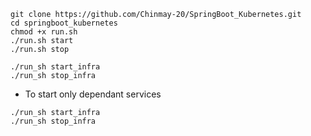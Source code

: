```shell
git clone https://github.com/Chinmay-20/SpringBoot_Kubernetes.git
cd springboot_kubernetes
chmod +x run.sh
./run.sh start
./run.sh stop

./run_sh start_infra
./run_sh stop_infra
```

* To start only dependant services
```shell
./run_sh start_infra
./run_sh stop_infra
```